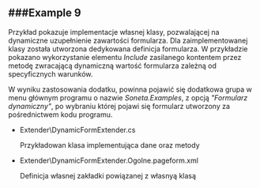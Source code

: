 ###Example 9
-----------------------------------------------------------------------------------------------------

Przykład pokazuje implementacje własnej klasy, pozwalającej na dynamiczne uzupełnienie zawartości 
formularza. Dla zaimplementowanej klasy została utworzona dedykowana definicja formularza. 
W przykładzie pokazano wykorzystanie elementu *Include* zasilanego kontentem przez metodę zwracającą
dynamiczną wartość formularza zależną od specyficznych warunków. 

W wyniku zastosowania dodatku, powinna pojawić się dodatkowa grupa w menu głównym programu o nazwie 
*Soneta.Examples*, z opcją *"Formularz dynamiczny"*, po wybraniu której pojawi się formularz utworzony
za pośrednictwem kodu programu.

* Extender\DynamicFormExtender.cs

    Przykładowan klasa implementująca dane oraz metody
* Extender\DynamicFormExtender.Ogolne.pageform.xml

    Definicja własnej zakładki powiązanej z własnyą klasą	
